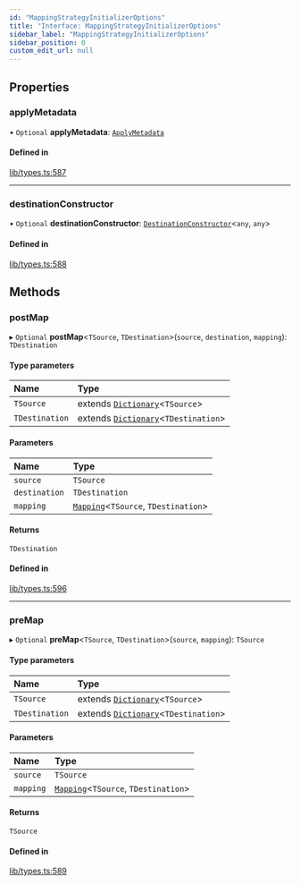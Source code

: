 ```yaml
---
id: "MappingStrategyInitializerOptions"
title: "Interface: MappingStrategyInitializerOptions"
sidebar_label: "MappingStrategyInitializerOptions"
sidebar_position: 0
custom_edit_url: null
---
```


## Properties

### applyMetadata

• `Optional` **applyMetadata**: [`ApplyMetadata`](../modules.md#applymetadata)

#### Defined in

[lib/types.ts:587](https://github.com/nartc/mapper/blob/a29e3690/packages/core/src/lib/types.ts#L587)

___

### destinationConstructor

• `Optional` **destinationConstructor**: [`DestinationConstructor`](../modules.md#destinationconstructor)<`any`, `any`\>

#### Defined in

[lib/types.ts:588](https://github.com/nartc/mapper/blob/a29e3690/packages/core/src/lib/types.ts#L588)

## Methods

### postMap

▸ `Optional` **postMap**<`TSource`, `TDestination`\>(`source`, `destination`, `mapping`): `TDestination`

#### Type parameters

| Name | Type |
| :------ | :------ |
| `TSource` | extends [`Dictionary`](../modules.md#dictionary)<`TSource`\> |
| `TDestination` | extends [`Dictionary`](../modules.md#dictionary)<`TDestination`\> |

#### Parameters

| Name | Type |
| :------ | :------ |
| `source` | `TSource` |
| `destination` | `TDestination` |
| `mapping` | [`Mapping`](../modules.md#mapping)<`TSource`, `TDestination`\> |

#### Returns

`TDestination`

#### Defined in

[lib/types.ts:596](https://github.com/nartc/mapper/blob/a29e3690/packages/core/src/lib/types.ts#L596)

___

### preMap

▸ `Optional` **preMap**<`TSource`, `TDestination`\>(`source`, `mapping`): `TSource`

#### Type parameters

| Name | Type |
| :------ | :------ |
| `TSource` | extends [`Dictionary`](../modules.md#dictionary)<`TSource`\> |
| `TDestination` | extends [`Dictionary`](../modules.md#dictionary)<`TDestination`\> |

#### Parameters

| Name | Type |
| :------ | :------ |
| `source` | `TSource` |
| `mapping` | [`Mapping`](../modules.md#mapping)<`TSource`, `TDestination`\> |

#### Returns

`TSource`

#### Defined in

[lib/types.ts:589](https://github.com/nartc/mapper/blob/a29e3690/packages/core/src/lib/types.ts#L589)
